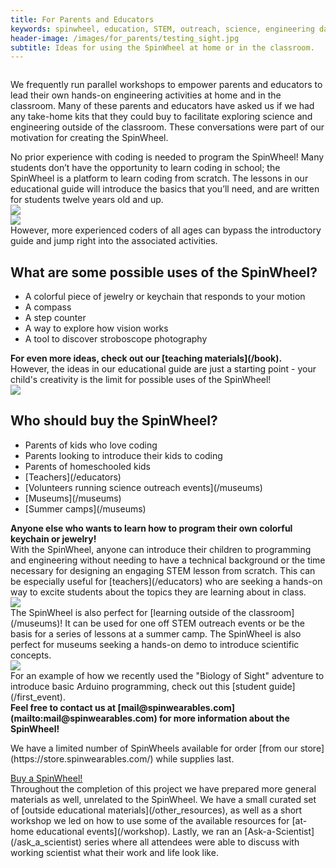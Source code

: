 ```yaml
---   
title: For Parents and Educators
keywords: spinwheel, education, STEM, outreach, science, engineering day, homeschool, parents, educators, engineering, computer science, physics
header-image: /images/for_parents/testing_sight.jpg
subtitle: Ideas for using the SpinWheel at home or in the classroom.
---
```






<div class="row">
<div class="column long-text">
<p>We frequently run parallel workshops to empower parents and educators to lead their own hands-on engineering activities at home and in the classroom. Many of these parents and educators have asked us if we had any take-home kits that they could buy to facilitate exploring science and engineering outside of the classroom. These conversations were part of our motivation for creating the SpinWheel.</p>
</div>
</div>


<div class="row dark-transparent ">
<div class="column large-text">
No prior experience with coding is needed to program the SpinWheel! Many students don’t have the opportunity to learn coding in school; the SpinWheel is a platform to learn coding from scratch. The lessons in our educational guide will introduce the basics that you’ll need, and are written for students twelve years old and up.
</div>
<div class="column column-long"><img src="/images/for_parents/final_cover.jpg"></div>
</div>


<div class="row row-small-reverse dark-transparent">
<div class="column column-long"><img src="/images/for_parents/compass_lesson.jpg"></div>
<div class="column large-text">
However, more experienced coders of all ages can bypass the introductory guide and jump right into the associated activities. 
</div>
</div>

<div class="row">
<div class="column long-text">
<h2>What are some possible uses of the SpinWheel?</h2>
<ul>
<li>A colorful piece of jewelry or keychain that responds to your motion</li>
<li>A compass</li>
<li>A step counter</li>
<li>A way to explore how vision works</li>
<li>A tool to discover stroboscope photography</li> 
</ul>
<strong>For even more ideas, check out our [teaching materials](/book).</strong>
</div>
</div>

<div class="row dark-transparent">
<div class="column large-text">
However, the ideas in our educational guide are just a starting point - your child's creativity is the limit for possible uses of the SpinWheel!
</div>
<div class="column column-long"><img src="/images/for_parents/kid_coding_spinwheel.jpg"></div>
</div>

<div class="row">
<div class="column long-text">
<h2>Who should buy the SpinWheel?</h2>
<ul>
<li>Parents of kids who love coding</li>
<li>Parents looking to introduce their kids to coding</li>
<li>Parents of homeschooled kids</li>
<li>[Teachers](/educators)</li>
<li>[Volunteers running science outreach events](/museums)</li> 
<li>[Museums](/museums)</li>
<li>[Summer camps](/museums)</li>
</ul>
<strong>Anyone else who wants to learn how to program their own colorful keychain or jewelry!</strong>
</div>
</div>

<div class="row dark-transparent ">
<div class="column large-text">
With the SpinWheel, anyone can introduce their children to programming and engineering without needing to have a technical background or the time necessary for designing an engaging STEM lesson from scratch. This can be especially useful for [teachers](/educators) who are seeking a hands-on way to excite students about the topics they are learning about in class. 
</div>
<div class="column column-long"><img src="/images/banners/colors_and_eye.png"></div>
</div>



<div class="row transparent">
<div class="column large-text">
The SpinWheel is also perfect for [learning outside of the classroom](/museums)! It can be used for one off STEM outreach events or be the basis for a series of lessons at a summer camp. The SpinWheel is also perfect for museums seeking a hands-on demo to introduce scientific concepts.
</div>
<div class="column column-long"><img src="/images/for_parents/testing_sight_2.jpg"></div>
</div>


<div class="row dark-transparent">
<div class="column">
For an example of how we recently used the "Biology of Sight" adventure to introduce basic Arduino programming, check out this [student guide](/first_event).
</div>
</div>

<div class="row transparent">
<div class="column">
<strong>Feel free to contact us at [mail@spinwearables.com](mailto:mail@spinwearables.com) for more information about the SpinWheel!</strong>
</div>
</div>

<div class="row dark">
<style>
form {
  margin: auto;
  width: 90%;
  text-align: center;
  padding: 1em;
}


<div class="row row-small-reverse dark-transparent">
<div class="column column-long"><img src="/images/backpack_keychains.jpg"></div>
<div class="column large-text">
<style>
#kickstarter {
  margin: auto;
  width: 90%;
  text-align: center;
  padding: 1em;
}

#kickstarter > a {
  margin: 0.2em;
  padding: 0.5em 1em;
  text-align: center;
  text-decoration: none;
}
</style>
<div id="kickstarter">
<p>We have a limited number of SpinWheels available for order [from our store](https://store.spinwearables.com/) while supplies last.</p>
<a href="https://store.spinwearables.com/" class="round-button">Buy a SpinWheel!</a>
</div>
</div>
</div>

<div class="row dark-transparent">
<div class="column">
Throughout the completion of this project we have prepared more general materials as well, unrelated to the SpinWheel. We have a small curated set of [outside educational materials](/other_resources), as well as a short workshop we led on how to use some of the available resources for [at-home educational events](/workshop). Lastly, we ran an [Ask-a-Scientist](/ask_a_scientist) series where all attendees were able to discuss with working scientist what their work and life look like.
</div>
</div>
